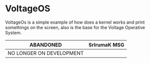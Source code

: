 # VoltageOS
VoltageOs is a simple example of how does a kernel works and print somethings on the screen, also is the base for the Voltage Operative System.

| ABANDONED | SrIrumaK MSG |
|-----------|--------------|
| NO LONGER ON DEVELOPMENT |
